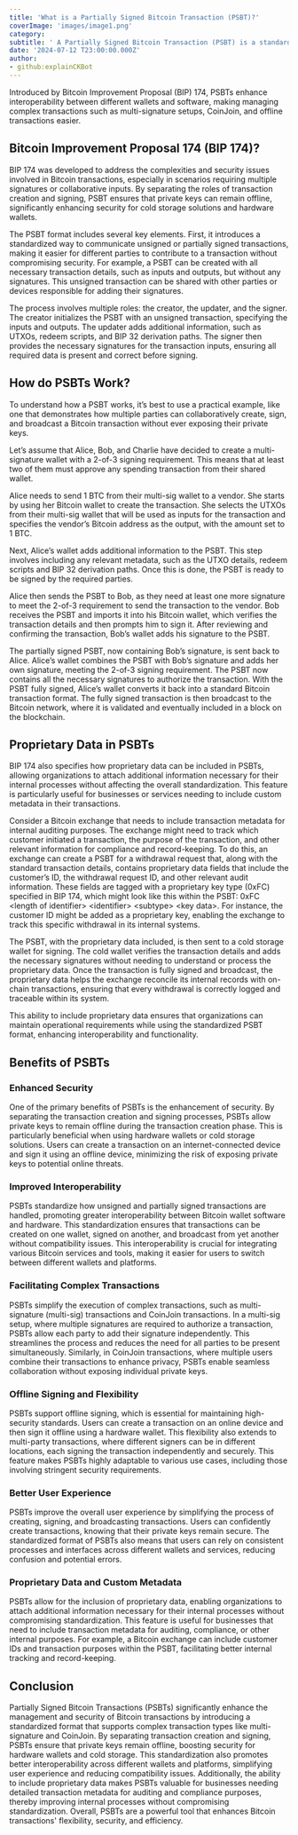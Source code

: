 ```yaml
---
title: 'What is a Partially Signed Bitcoin Transaction (PSBT)?'
coverImage: 'images/image1.png'
category:
subtitle: ' A Partially Signed Bitcoin Transaction (PSBT) is a standardized format that facilitates the creation, signing, and transmission of Bitcoin transactions involving multiple parties or devices.'
date: '2024-07-12 T23:00:00.000Z'
author:
- github:explainCKBot
---
```

Introduced by Bitcoin Improvement Proposal (BIP) 174, PSBTs enhance interoperability between different wallets and software, making managing complex transactions such as multi-signature setups, CoinJoin, and offline transactions​ easier.


## Bitcoin Improvement Proposal 174 (BIP 174)?

BIP 174 was developed to address the complexities and security issues involved in Bitcoin transactions, especially in scenarios requiring multiple signatures or collaborative inputs. By separating the roles of transaction creation and signing, PSBT ensures that private keys can remain offline, significantly enhancing security for cold storage solutions and hardware wallets.

The PSBT format includes several key elements. First, it introduces a standardized way to communicate unsigned or partially signed transactions, making it easier for different parties to contribute to a transaction without compromising security. For example, a PSBT can be created with all necessary transaction details, such as inputs and outputs, but without any signatures. This unsigned transaction can be shared with other parties or devices responsible for adding their signatures.

The process involves multiple roles: the creator, the updater, and the signer. The creator initializes the PSBT with an unsigned transaction, specifying the inputs and outputs. The updater adds additional information, such as UTXOs, redeem scripts, and BIP 32 derivation paths. The signer then provides the necessary signatures for the transaction inputs, ensuring all required data is present and correct before signing.


## How do PSBTs Work?

To understand how a PSBT works, it’s best to use a practical example, like one that demonstrates how multiple parties can collaboratively create, sign, and broadcast a Bitcoin transaction without ever exposing their private keys.

Let’s assume that Alice, Bob, and Charlie have decided to create a multi-signature wallet with a 2-of-3 signing requirement. This means that at least two of them must approve any spending transaction from their shared wallet. 

Alice needs to send 1 BTC from their multi-sig wallet to a vendor. She starts by using her Bitcoin wallet to create the transaction. She selects the UTXOs from their multi-sig wallet that will be used as inputs for the transaction and specifies the vendor’s Bitcoin address as the output, with the amount set to 1 BTC.

Next, Alice’s wallet adds additional information to the PSBT. This step involves including any relevant metadata, such as the UTXO details, redeem scripts and BIP 32 derivation paths. Once this is done, the PSBT is ready to be signed by the required parties. 

Alice then sends the PSBT to Bob, as they need at least one more signature to meet the 2-of-3 requirement to send the transaction to the vendor. Bob receives the PSBT and imports it into his Bitcoin wallet, which verifies the transaction details and then prompts him to sign it. After reviewing and confirming the transaction, Bob’s wallet adds his signature to the PSBT.

The partially signed PSBT, now containing Bob’s signature, is sent back to Alice. Alice’s wallet combines the PSBT with Bob’s signature and adds her own signature, meeting the 2-of-3 signing requirement. The PSBT now contains all the necessary signatures to authorize the transaction. With the PSBT fully signed, Alice’s wallet converts it back into a standard Bitcoin transaction format. The fully signed transaction is then broadcast to the Bitcoin network, where it is validated and eventually included in a block on the blockchain.


## Proprietary Data in PSBTs

BIP 174 also specifies how proprietary data can be included in PSBTs, allowing organizations to attach additional information necessary for their internal processes without affecting the overall standardization. This feature is particularly useful for businesses or services needing to include custom metadata in their transactions.

Consider a Bitcoin exchange that needs to include transaction metadata for internal auditing purposes. The exchange might need to track which customer initiated a transaction, the purpose of the transaction, and other relevant information for compliance and record-keeping. To do this, an exchange can create a PSBT for a withdrawal request that, along with the standard transaction details, contains proprietary data fields that include the customer’s ID, the withdrawal request ID, and other relevant audit information. These fields are tagged with a proprietary key type (0xFC) specified in BIP 174, which might look like this within the PSBT: 0xFC &lt;length of identifier> &lt;identifier> &lt;subtype> &lt;key data>. For instance, the customer ID might be added as a proprietary key, enabling the exchange to track this specific withdrawal in its internal systems.

The PSBT, with the proprietary data included, is then sent to a cold storage wallet for signing. The cold wallet verifies the transaction details and adds the necessary signatures without needing to understand or process the proprietary data. Once the transaction is fully signed and broadcast, the proprietary data helps the exchange reconcile its internal records with on-chain transactions, ensuring that every withdrawal is correctly logged and traceable within its system.

This ability to include proprietary data ensures that organizations can maintain operational requirements while using the standardized PSBT format, enhancing interoperability and functionality.


## Benefits of PSBTs


### Enhanced Security

One of the primary benefits of PSBTs is the enhancement of security. By separating the transaction creation and signing processes, PSBTs allow private keys to remain offline during the transaction creation phase. This is particularly beneficial when using hardware wallets or cold storage solutions. Users can create a transaction on an internet-connected device and sign it using an offline device, minimizing the risk of exposing private keys to potential online threats​.


### Improved Interoperability

PSBTs standardize how unsigned and partially signed transactions are handled, promoting greater interoperability between Bitcoin wallet software and hardware. This standardization ensures that transactions can be created on one wallet, signed on another, and broadcast from yet another without compatibility issues. This interoperability is crucial for integrating various Bitcoin services and tools, making it easier for users to switch between different wallets and platforms​​.


### Facilitating Complex Transactions

PSBTs simplify the execution of complex transactions, such as multi-signature (multi-sig) transactions and CoinJoin transactions. In a multi-sig setup, where multiple signatures are required to authorize a transaction, PSBTs allow each party to add their signature independently. This streamlines the process and reduces the need for all parties to be present simultaneously. Similarly, in CoinJoin transactions, where multiple users combine their transactions to enhance privacy, PSBTs enable seamless collaboration without exposing individual private keys​.


### Offline Signing and Flexibility

PSBTs support offline signing, which is essential for maintaining high-security standards. Users can create a transaction on an online device and then sign it offline using a hardware wallet. This flexibility also extends to multi-party transactions, where different signers can be in different locations, each signing the transaction independently and securely. This feature makes PSBTs highly adaptable to various use cases, including those involving stringent security requirements​​.


### Better User Experience

PSBTs improve the overall user experience by simplifying the process of creating, signing, and broadcasting transactions. Users can confidently create transactions, knowing that their private keys remain secure. The standardized format of PSBTs also means that users can rely on consistent processes and interfaces across different wallets and services, reducing confusion and potential errors​​.


### Proprietary Data and Custom Metadata

PSBTs allow for the inclusion of proprietary data, enabling organizations to attach additional information necessary for their internal processes without compromising standardization. This feature is useful for businesses that need to include transaction metadata for auditing, compliance, or other internal purposes. For example, a Bitcoin exchange can include customer IDs and transaction purposes within the PSBT, facilitating better internal tracking and record-keeping​​.


## Conclusion

Partially Signed Bitcoin Transactions (PSBTs) significantly enhance the management and security of Bitcoin transactions by introducing a standardized format that supports complex transaction types like multi-signature and CoinJoin. By separating transaction creation and signing, PSBTs ensure that private keys remain offline, boosting security for hardware wallets and cold storage. This standardization also promotes better interoperability across different wallets and platforms, simplifying user experience and reducing compatibility issues. Additionally, the ability to include proprietary data makes PSBTs valuable for businesses needing detailed transaction metadata for auditing and compliance purposes, thereby improving internal processes without compromising standardization. Overall, PSBTs are a powerful tool that enhances Bitcoin transactions' flexibility, security, and efficiency.
